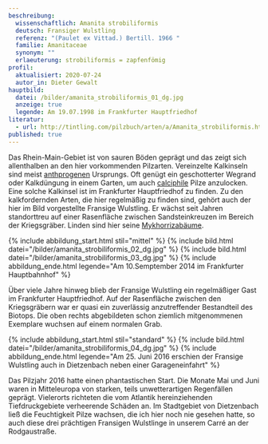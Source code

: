 ```yaml
---
beschreibung:
  wissenschaftlich: Amanita strobiliformis
  deutsch: Fransiger Wulstling
  referenz: "(Paulet ex Vittad.) Bertill. 1966 "
  familie: Amanitaceae
  synonym: ""
  erlaeuterung: strobiliformis = zapfenfömig
profil:
  aktualisiert: 2020-07-24
  autor_in: Dieter Gewalt
hauptbild:
  datei: /bilder/amanita_strobiliformis_01_dg.jpg
  anzeige: true
  legende: Am 19.07.1998 im Frankfurter Hauptfriedhof
literatur:
  - url: http://tintling.com/pilzbuch/arten/a/Amanita_strobiliformis.html
published: true
---
```

Das Rhein-Main-Gebiet ist von sauren Böden geprägt und das zeigt sich allenthalben an den hier vorkommenden Pilzarten. Vereinzelte Kalkinseln sind meist [anthprogenen](anthprogen "Glossar") Ursprungs. Oft genügt ein geschotterter Wegrand oder Kalkdüngung in einem Garten, um auch [calciphile](calciphil "Glossar") Pilze anzulocken. Eine solche Kalkinsel ist im Frankfurter Hauptfriedhof zu finden. Zu den kalkfordernden Arten, die hier regelmäßig zu finden sind, gehört auch der hier im Bild vorgestellte Fransige Wulstling. Er wächst seit Jahren standorttreu auf einer Rasenfläche zwischen Sandsteinkreuzen im Bereich der Kriegsgräber. Linden sind hier seine [Mykhorrizabäume](Mykhorriza "Glossar").

{% include abbildung_start.html stil="mittel" %}
{% include bild.html datei="/bilder/amanita_strobiliformis_02_dg.jpg" %}
{% include bild.html datei="/bilder/amanita_strobiliformis_03_dg.jpg" %}
{% include abbildung_ende.html legende="Am 10.Semptember 2014 im Frankfurter Hauptbahnhof" %}

Über viele Jahre hinweg blieb der Fransige Wulstling ein regelmäßiger Gast im Frankfurter Hauptfriedhof. Auf der Rasenfläche zwischen den Kriegsgräbern war er quasi ein zuverlässig anzutreffender Bestandteil des Biotops. Die oben rechts abgebildeten schon ziemlich mitgenommenen Exemplare wuchsen auf einem normalen Grab.

{% include abbildung_start.html stil="standard" %}
{% include bild.html datei="/bilder/amanita_strobiliformis_04_dg.jpg" %}
{% include abbildung_ende.html legende="Am 25. Juni 2016 erschien der Fransige Wulstling auch in Dietzenbach neben einer Garageneinfahrt" %}

Das Pilzjahr 2016 hatte einen phantastischen Start. Die Monate Mai und Juni waren in Mitteleuropa von starken, teils unwetterartigen Regenfällen geprägt. Vielerorts richteten die vom Atlantik hereinziehenden Tiefdruckgebiete verheerende Schäden an. Im Stadtgebiet von Dietzenbach ließ die Feuchtigkeit Pilze wachsen, die ich hier noch nie gesehen hatte, so auch diese drei prächtigen Fransigen Wulstlinge in unserem Carré an der Rodgaustraße.